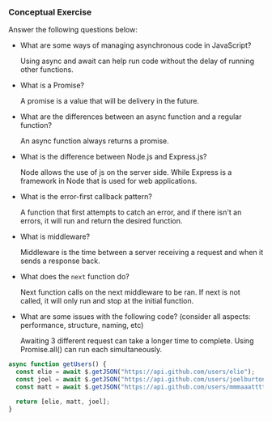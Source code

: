 ### Conceptual Exercise

Answer the following questions below:

- What are some ways of managing asynchronous code in JavaScript?

  Using async and await can help run code without the delay of running other functions.

- What is a Promise?

  A promise is a value that will be delivery in the future.

- What are the differences between an async function and a regular function?

  An async function always returns a promise.

- What is the difference between Node.js and Express.js?

  Node allows the use of js on the server side. While Express is a framework in Node that is used for web applications.

- What is the error-first callback pattern?

  A function that first attempts to catch an error, and if there isn't an errors, it will run and return the desired function.

- What is middleware?

  Middleware is the time between a server receiving a request and when it sends a response back.

- What does the `next` function do?

  Next function calls on the next middleware to be ran. If next is not called, it will only run and stop at the initial function.

- What are some issues with the following code? (consider all aspects: performance, structure, naming, etc)

  Awaiting 3 different request can take a longer time to complete. Using Promise.all() can run each simultaneously.

```js
async function getUsers() {
  const elie = await $.getJSON("https://api.github.com/users/elie");
  const joel = await $.getJSON("https://api.github.com/users/joelburton");
  const matt = await $.getJSON("https://api.github.com/users/mmmaaatttttt");

  return [elie, matt, joel];
}
```
